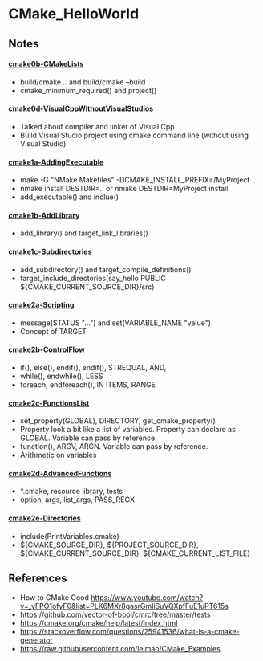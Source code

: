# CMake_HelloWorld
 
## Notes
#### [cmake0b-CMakeLists](/cmake0b-CMakeLists)
* build/cmake .. and build/cmake –build . <br/>
* cmake_minimum_required() and project() 

#### [cmake0d-VisualCppWithoutVisualStudios](/cmake0d-VisualCppWithoutVisualStudio)
* Talked about compiler and linker of Visual Cpp 
* Build Visual Studio project using cmake command line (without using Visual Studio) 

#### [cmake1a-AddingExecutable](/cmake1a-AddingExecutable)
* make -G "NMake Makefiles" -DCMAKE_INSTALL_PREFIX=/MyProject ..
* nmake install DESTDIR=.. or nmake DESTDIR=MyProject install
* add_executable() and inclue()

#### [cmake1b-AddLibrary](/cmake1b-AddLibrary)
* add_library() and target_link_libraries() 

#### [cmake1c-Subdirectories](/cmake1c-Subdirectories)
* add_subdirectory() and target_compile_definitions()
* target_include_directories(say_hello PUBLIC ${CMAKE_CURRENT_SOURCE_DIR}/src)

#### [cmake2a-Scripting](/cmake2a-Scripting)
* message(STATUS "...") and set(VARIABLE_NAME "value")
* Concept of TARGET

#### [cmake2b-ControlFlow](/cmake2b-ControlFlow)
* if(), else(), endif(), endif(), STREQUAL, AND,  
* while(), endwhile(), LESS 
* foreach, endforeach(), IN ITEMS, RANGE 

#### [cmake2c-FunctionsList](/cmake2c-FunctionsList)
* set_property(GLOBAL), DIRECTORY, get_cmake_property() 
* Property look a bit like a list of variables. Property can declare as GLOBAL. Variable can pass by reference. 
* function(), ARGV, ARGN. Variable can pass by reference. 
* Arithmetic on variables 

#### [cmake2d-AdvancedFunctions](/cmake2d-AdvancedFunctions)
* *.cmake, resource library, tests  
* option, args, list_args, PASS_REGX  

#### [cmake2e-Directories](/cmake2e-Directories)
* include(PrintVariables.cmake) 
* ${CMAKE_SOURCE_DIR}, ${PROJECT_SOURCE_DIR}, ${CMAKE_CURRENT_SOURCE_DIR}, ${CMAKE_CURRENT_LIST_FILE}
 
## References 
* How to CMake Good https://www.youtube.com/watch?v=_yFPO1ofyF0&list=PLK6MXr8gasrGmIiSuVQXpfFuE1uPT615s
* https://github.com/vector-of-bool/cmrc/tree/master/tests
* https://cmake.org/cmake/help/latest/index.html
* https://stackoverflow.com/questions/25941536/what-is-a-cmake-generator
* https://raw.githubusercontent.com/leimao/CMake_Examples
 
 
